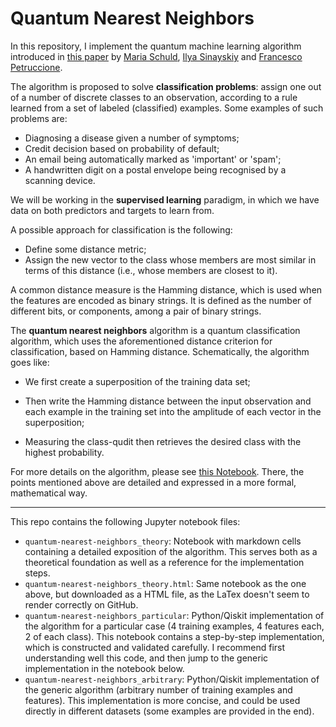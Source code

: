 # Quantum Nearest Neighbors


In this repository, I implement the quantum machine learning algorithm introduced in [this paper](https://arxiv.org/pdf/1412.3646.pdf) by [Maria Schuld](https://scholar.google.com/citations?user=_ih_hwUAAAAJ&hl=en), [Ilya Sinayskiy](https://scholar.google.co.za/citations?user=tL1_WfsAAAAJ&hl=en) and [Francesco Petruccione](https://scholar.google.com/citations?user=chM4fT4AAAAJ&hl=en).

The algorithm is proposed to solve **classification problems**: assign one out of a number of discrete classes to an observation, according to a rule learned from a set of labeled (classified) examples. Some examples of such problems are:

- Diagnosing a disease given a number of symptoms;
- Credit decision based on probability of default;
- An email being automatically marked as \'important\' or \'spam\';
- A handwritten digit on a postal envelope being recognised by a scanning device. 

We will be working in the **supervised learning** paradigm, in which we have data on both predictors and targets to learn from. 

A possible approach for classification is the following:

- Define some distance metric;
- Assign the new vector to the class whose members are most similar in terms of this distance (i.e., whose members are closest to it). 

A common distance measure is the Hamming distance, which is used when the features are encoded as binary strings. It is defined as the number of different bits, or components, among a pair of binary strings.

The **quantum nearest neighbors** algorithm is a quantum classification algorithm, which uses the aforementioned distance criterion for classification, based on Hamming distance. Schematically, the algorithm goes like:
  
- We first create a superposition of the training data set;

- Then write the Hamming distance between the input observation and each example in the training set into the amplitude of each vector in the superposition;

- Measuring the class-qudit then retrieves the desired class with the highest probability.

For more details on the algorithm, please see [this Notebook](https://github.com/andre-juan/quantum_nearest_neighbors/blob/main/quantum-nearest-neighbors_theory.ipynb). There, the points mentioned above are detailed and expressed in a more formal, mathematical way.

______________

This repo contains the following Jupyter notebook files:

- `quantum-nearest-neighbors_theory`: Notebook with markdown cells containing a detailed exposition of the algorithm. This serves both as a theoretical foundation as well as a reference for the implementation steps.
- `quantum-nearest-neighbors_theory.html`: Same notebook as the one above, but downloaded as a HTML file, as the LaTex doesn't seem to render correctly on GitHub.
- `quantum-nearest-neighbors_particular`: Python/Qiskit implementation of the algorithm for a particular case (4 training examples, 4 features each, 2 of each class). This notebook contains a step-by-step implementation, which is constructed and validated carefully. I recommend first understanding well this code, and then jump to the generic implementation in the notebook below.
- `quantum-nearest-neighbors_arbitrary`: Python/Qiskit implementation of the generic algorithm (arbitrary number of training examples and features). This implementation is more concise, and could be used directly in different datasets (some examples are provided in the end). 


